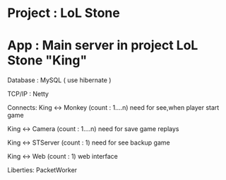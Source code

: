 # Project : LoL Stone
# App : Main server in project LoL Stone "King"

Database : MySQL ( use hibernate )

TCP/IP : Netty


Connects:
King <-> Monkey (count : 1....n) need for see,when player start game

King <-> Camera (count : 1....n) need for save game replays

King <-> STServer (count : 1) need for see backup game

King <-> Web (count : 1) web interface



Liberties:
PacketWorker

